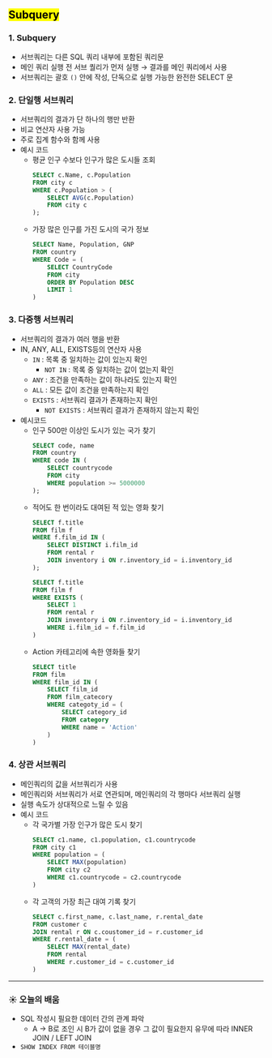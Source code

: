 ## <mark color="#fbc956">Subquery</mark>

### 1. Subquery

- 서브쿼리는 다른 SQL 쿼리 내부에 포함된 쿼리문
- 메인 쿼리 실행 전 서브 퀄리가 먼저 실행 → 결과를 메인 쿼리에서 사용
- 서브쿼리는 괄호 `()` 안에 작성, 단독으로 실행 가능한 완전한 SELECT 문

### 2. 단일행 서브쿼리

- 서브쿼리의 결과가 단 하나의 행만 반환
- 비교 연산자 사용 가능
- 주로 집계 함수와 함께 사용
- 예시 코드
  - 평균 인구 수보다 인구가 많은 도시들 조회
    ```sql
    SELECT c.Name, c.Population
    FROM city c
    WHERE c.Population > (
    	SELECT AVG(c.Population)
    	FROM city c
    );
    ```
  - 가장 많은 인구를 가진 도시의 국가 정보
    ```sql
    SELECT Name, Population, GNP
    FROM country
    WHERE Code = (
    	SELECT CountryCode
    	FROM city
    	ORDER BY Population DESC
    	LIMIT 1
    )
    ```

### 3. 다중행 서브쿼리

- 서브쿼리의 결과가 여러 행을 반환
- IN, ANY, ALL, EXISTS등의 연산자 사용
  - `IN` : 목록 중 일치하는 값이 있는지 확인
    - `NOT IN` : 목록 중 일치하는 값이 없는지 확인
  - `ANY` : 조건을 만족하는 값이 하나라도 있는지 확인
  - `ALL` : 모든 값이 조건을 만족하는지 확인
  - `EXISTS` : 서브쿼리 결과가 존재하는지 확인
    - `NOT EXISTS` : 서브쿼리 결과가 존재하지 않는지 확인
- 예시코드
  - 인구 500만 이상인 도시가 있는 국가 찾기
    ```sql
    SELECT code, name
    FROM country
    WHERE code IN (
    	SELECT countrycode
    	FROM city
    	WHERE population >= 5000000
    );
    ```
  - 적어도 한 번이라도 대여된 적 있는 영화 찾기
    ```sql
    SELECT f.title
    FROM film f
    WHERE f.film_id IN (
    	SELECT DISTINCT i.film_id
    	FROM rental r
    	JOIN inventory i ON r.inventory_id = i.inventory_id
    );
    ```
    ```sql
    SELECT f.title
    FROM film f
    WHERE EXISTS (
    	SELECT 1
    	FROM rental r
    	JOIN inventory i ON r.inventory_id = i.inventory_id
    	WHERE i.film_id = f.film_id
    )
    ```
  - Action 카테고리에 속한 영화들 찾기
    ```sql
    SELECT title
    FROM film
    WHERE film_id IN (
    	SELECT film_id
    	FROM film_catecory
    	WHERE categoty_id = (
    		SELECT category_id
    		FROM category
    		WHERE name = 'Action'
    	)
    )
    ```

### 4. 상관 서브쿼리

- 메인쿼리의 값을 서브쿼리가 사용
- 메인쿼리와 서브쿼리가 서로 연관되며, 메인쿼리의 각 행마다 서브쿼리 실행
- 실행 속도가 상대적으로 느릴 수 있음
- 예시 코드
  - 각 국가별 가장 인구가 많은 도시 찾기
    ```sql
    SELECT c1.name, c1.population, c1.countrycode
    FROM city c1
    WHERE population = (
    	SELECT MAX(population)
    	FROM city c2
    	WHERE c1.countrycode = c2.countrycode
    )
    ```
  - 각 고객의 가장 최근 대여 기록 찾기
    ```sql
    SELECT c.first_name, c.last_name, r.rental_date
    FROM customer c
    JOIN rental r ON c.coustomer_id = r.customer_id
    WHERE r.rental_date = (
    	SELECT MAX(rental_date)
    	FROM rental
    	WHERE r.customer_id = c.customer_id
    )
    ```

---

### ☀️ 오늘의 배움

- SQL 작성시 필요한 데이터 간의 관계 파악
  - A → B로 조인 시 B가 값이 없을 경우 그 값이 필요한지 유무에 따라 INNER JOIN / LEFT JOIN
- `SHOW INDEX FROM 테이블명`
